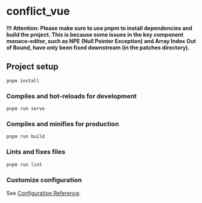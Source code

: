 # conflict_vue

**!!! Attention: Please make sure to use pnpm to install dependencies and build
the project. This is because some issues in the key component monaco-editor,
such as NPE (Null Pointer Exception) and Array Index Out of Bound, have only
been fixed downstream (in the patches directory).**

## Project setup

```
pnpm install
```

### Compiles and hot-reloads for development

```
pnpm run serve
```

### Compiles and minifies for production

```
pnpm run build
```

### Lints and fixes files

```
pnpm run lint
```

### Customize configuration

See [Configuration Reference](https://cli.vuejs.org/config/).
